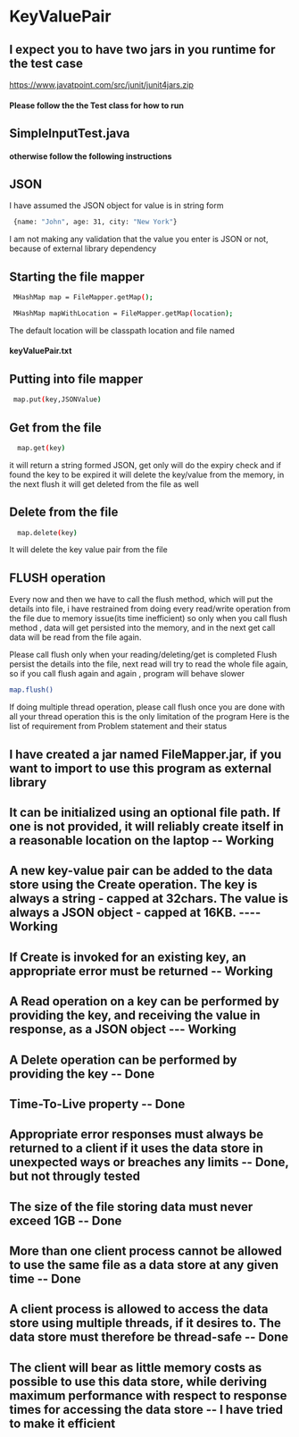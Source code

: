 # KeyValuePair

##  I expect you to have two jars in you runtime for the test case
https://www.javatpoint.com/src/junit/junit4jars.zip


#### Please follow the the Test class for how to run
## SimpleInputTest.java
#### otherwise follow the following instructions

## JSON 
 I have assumed the JSON object for value is in string form 
```bash
 {name: "John", age: 31, city: "New York"}
```

I am not making any validation that the value you enter is JSON or not, because of external library dependency

## Starting the file mapper 

```bash
 MHashMap map = FileMapper.getMap();
```

```bash
 MHashMap mapWithLocation = FileMapper.getMap(location);
```

 The default location will be classpath location and file named 
####    keyValuePair.txt
 
## Putting into file mapper
```bash
 map.put(key,JSONValue)
```
## Get from the file
```bash
  map.get(key)
```
 it will return a string formed JSON, get only will do the expiry check and if found the key to be expired it will delete the key/value from the memory,  in the next flush it will get deleted from the file as well

## Delete from the file
```bash
  map.delete(key)
```
It will delete the key value pair from the file

## FLUSH operation
Every now and then we have to call the flush method, which will put the details into file, i have restrained from doing every read/write operation from the file due to memory issue(its time inefficient) so only when you call flush method , data will get persisted into the memory, and in the next get call data will be read from the file again.

Please call flush only when your reading/deleting/get is completed
Flush persist the details into the file, next read will try to read the whole file again,
so if you call flush again and again , program will behave slower

```bash  
map.flush()
```
If doing multiple thread operation, please call flush once you are done with all your thread operation
this is the only limitation of the program
Here is the list of requirement from Problem statement and their status

## I have created a jar named FileMapper.jar, if you want to import to use this program as external library

## It can be initialized using an optional file path. If one is not provided, it will reliably create itself in a reasonable location on the laptop -- Working

## A new key-value pair can be added to the data store using the Create operation. The key is always a string - capped at 32chars. The value is always a JSON object - capped at 16KB. ----Working

## If Create is invoked for an existing key, an appropriate error must be returned -- Working

## A Read operation on a key can be performed by providing the key, and receiving the value in response, as a JSON object --- Working

## A Delete operation can be performed by providing the key -- Done

## Time-To-Live property -- Done

## Appropriate error responses must always be returned to a client if it uses the data store in unexpected ways or breaches any limits -- Done, but not througly tested

## The size of the file storing data must never exceed 1GB -- Done

## More than one client process cannot be allowed to use the same file as a data store at any given time -- Done

## A client process is allowed to access the data store using multiple threads, if it desires to. The data store must therefore be thread-safe -- Done

## The client will bear as little memory costs as possible to use this data store, while deriving maximum performance with respect to response times for accessing the data store -- I have tried to make it efficient

